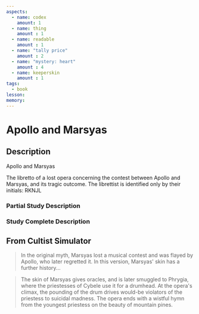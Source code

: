```yaml
---
aspects: 
  - name: codex
    amount: 1
  - name: thing
    amount : 1
  - name: readable
    amount : 1
  - name: "tally price"
    amount : 2
  - name: "mystery: heart"
    amount : 4
  - name: keeperskin
    amount : 1
tags:
  - book
lesson: 
memory: 
---
```


# Apollo and Marsyas

## Description
Apollo and Marsyas

The libretto of a lost opera concerning the contest between Apollo and Marsyas, and its tragic outcome. The librettist is identified only by their initials: RKNJL
### Partial Study Description

### Study Complete Description

## From Cultist Simulator
> In the original myth, Marsyas lost a musical contest and was flayed by Apollo, who later regretted it. In this version, Marsyas' skin has a further history...

> The skin of Marsyas gives oracles, and is later smuggled to Phrygia, where the priestesses of Cybele use it for a drumhead. At the opera's climax, the pounding of the drum drives would-be violators of the priestess to suicidal madness. The opera ends with a wistful hymn from the youngest priestess on the beauty of mountain pines.